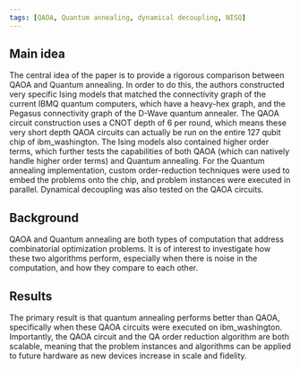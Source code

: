 ```yaml
---
tags: [QAOA, Quantum annealing, dynamical decoupling, NISQ]
---
```


## Main idea
The central idea of the paper is to provide a rigorous comparison between QAOA and Quantum annealing.
In order to do this, the authors constructed very specific Ising models that matched the connectivity graph of the current IBMQ quantum computers, which have a heavy-hex graph, and the Pegasus connectivity graph of the D-Wave quantum annealer.
The QAOA circuit construction uses a CNOT depth of 6 per round, which means these very short depth QAOA circuits can actually be run on the entire 127 qubit chip of ibm_washington.
The Ising models also contained higher order terms, which further tests the capabilities of both QAOA (which can natively handle higher order terms) and Quantum annealing. For the Quantum annealing implementation, custom order-reduction techniques were used to embed the problems onto the chip, and problem instances were executed in parallel.
Dynamical decoupling was also tested on the QAOA circuits.



## Background
QAOA and Quantum annealing are both types of computation that address combinatorial optimization problems.
It is of interest to investigate how these two algorithms perform, especially when there is noise in the computation, and how they compare to each other.

## Results
The primary result is that quantum annealing performs better than QAOA, specifically when these QAOA circuits were executed on ibm_washington.
Importantly, the QAOA circuit and the QA order reduction algorithm are both scalable, meaning that the problem instances and algorithms can be applied to future hardware as new devices increase in scale and fidelity.
